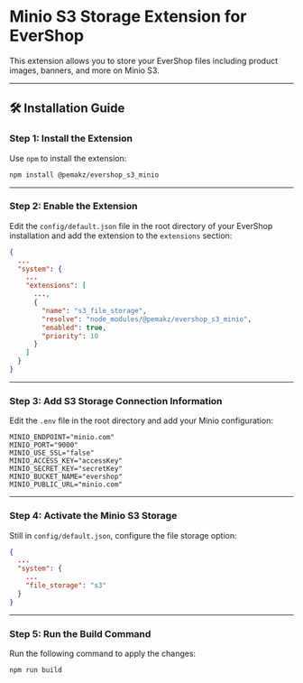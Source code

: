 # Minio S3 Storage Extension for EverShop

This extension allows you to store your EverShop files including product images, banners, and more on Minio S3.

---

## 🛠 Installation Guide

### Step 1: Install the Extension

Use `npm` to install the extension:

```bash
npm install @pemakz/evershop_s3_minio
```

---

### Step 2: Enable the Extension

Edit the `config/default.json` file in the root directory of your EverShop installation and add the extension to the `extensions` section:

```json
{
  ...
  "system": {
    ...
    "extensions": [
      ...,
      {
        "name": "s3_file_storage",
        "resolve": "node_modules/@pemakz/evershop_s3_minio",
        "enabled": true,
        "priority": 10
      }
    ]
  }
}
```

---

### Step 3: Add S3 Storage Connection Information

Edit the `.env` file in the root directory and add your Minio configuration:

```env
MINIO_ENDPOINT="minio.com"
MINIO_PORT="9000"
MINIO_USE_SSL="false"
MINIO_ACCESS_KEY="accessKey"
MINIO_SECRET_KEY="secretKey"
MINIO_BUCKET_NAME="evershop"
MINIO_PUBLIC_URL="minio.com"
```

---

### Step 4: Activate the Minio S3 Storage

Still in `config/default.json`, configure the file storage option:

```json
{
  ...
  "system": {
    ...
    "file_storage": "s3"
  }
}
```

---

### Step 5: Run the Build Command

Run the following command to apply the changes:

```bash
npm run build
```